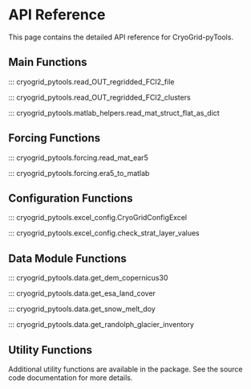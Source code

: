 # API Reference

This page contains the detailed API reference for CryoGrid-pyTools.

## Main Functions

::: cryogrid_pytools.read_OUT_regridded_FCI2_file

::: cryogrid_pytools.read_OUT_regridded_FCI2_clusters

::: cryogrid_pytools.matlab_helpers.read_mat_struct_flat_as_dict

## Forcing Functions

::: cryogrid_pytools.forcing.read_mat_ear5

::: cryogrid_pytools.forcing.era5_to_matlab

## Configuration Functions

::: cryogrid_pytools.excel_config.CryoGridConfigExcel

::: cryogrid_pytools.excel_config.check_strat_layer_values

## Data Module Functions

::: cryogrid_pytools.data.get_dem_copernicus30

::: cryogrid_pytools.data.get_esa_land_cover

::: cryogrid_pytools.data.get_snow_melt_doy

::: cryogrid_pytools.data.get_randolph_glacier_inventory

## Utility Functions

Additional utility functions are available in the package. See the source code documentation for more details.
